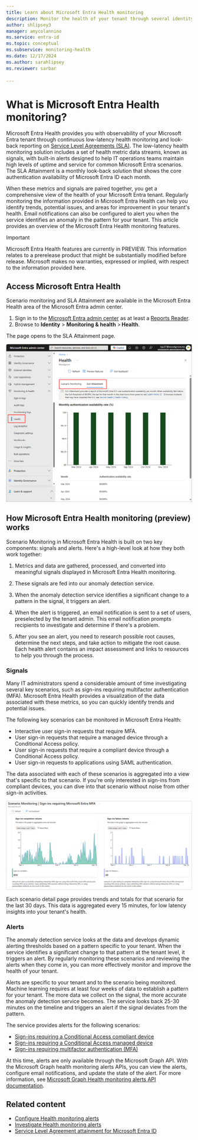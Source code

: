```yaml
---
title: Learn about Microsoft Entra Health monitoring
description: Monitor the health of your tenant through several identity scenarios and authentication availability rates with Microsoft Entra Health
author: shlipsey3
manager: amycolannino
ms.service: entra-id
ms.topic: conceptual
ms.subservice: monitoring-health
ms.date: 12/17/2024
ms.author: sarahlipsey
ms.reviewer: sarbar

---
```


# What is Microsoft Entra Health monitoring?

Microsoft Entra Health provides you with observability of your Microsoft Entra tenant through continuous low-latency health monitoring and look-back reporting on [Service Level Agreements (SLA)](https://azure.microsoft.com/support/legal/sla/active-directory/v1_1/). The low-latency health monitoring solution includes a set of health metric data streams, known as signals, with built-in alerts designed to help IT operations teams maintain high levels of uptime and service for common Microsoft Entra scenarios. The SLA Attainment is a monthly look-back solution that shows the core authentication availability of Microsoft Entra ID each month.

When these metrics and signals are paired together, you get a comprehensive view of the health of your Microsoft Entra tenant. Regularly monitoring the information provided in Microsoft Entra Health can help you identify trends, potential issues, and areas for improvement in your tenant's health. Email notifications can also be configured to alert you when the service identifies an anomaly in the pattern for your tenant. This article provides an overview of the Microsoft Entra Health monitoring features.

> [!IMPORTANT]
> Microsoft Entra Health features are currently in PREVIEW.
> This information relates to a prerelease product that might be substantially modified before release. Microsoft makes no warranties, expressed or implied, with respect to the information provided here.

## Access Microsoft Entra Health

Scenario monitoring and SLA Attainment are available in the Microsoft Entra Health area of the Microsoft Entra admin center.

1. Sign in to the [Microsoft Entra admin center](https://entra.microsoft.com) as at least a [Reports Reader](../role-based-access-control/permissions-reference.md#reports-reader).
1. Browse to **Identity** > **Monitoring & health** > **Health**.

The page opens to the SLA Attainment page.

![Screenshot of the Microsoft Entra Health landing page.](media/concept-microsoft-entra-health/identity-health-landing-page-attainment.png)

## How Microsoft Entra Health monitoring (preview) works

Scenario Monitoring in Microsoft Entra Health is built on two key components: signals and alerts. Here's a high-level look at how they both work together:

1. Metrics and data are gathered, processed, and converted into meaningful signals displayed in Microsoft Entra Health monitoring.

1. These signals are fed into our anomaly detection service.

1. When the anomaly detection service identifies a significant change to a pattern in the signal, it triggers an alert. 

1. When the alert is triggered, an email notification is sent to a set of users, preselected by the tenant admin. This email notification prompts recipients to investigate and determine if there's a problem.

1. After you see an alert, you need to research possible root causes, determine the next steps, and take action to mitigate the root cause. Each health alert contains an impact assessment and links to resources to help you through the process.

### Signals

Many IT administrators spend a considerable amount of time investigating several key scenarios, such as sign-ins requiring multifactor authentication (MFA). Microsoft Entra Health provides a visualization of the data associated with these metrics, so you can quickly identify trends and potential issues.

The following key scenarios can be monitored in Microsoft Entra Health:

- Interactive user sign-in requests that require MFA.
- User sign-in requests that require a managed device through a Conditional Access policy.
- User sign-in requests that require a compliant device through a Conditional Access policy.
- User sign-in requests to applications using SAML authentication.

The data associated with each of these scenarios is aggregated into a view that's specific to that scenario. If you're only interested in sign-ins from compliant devices, you can dive into that scenario without noise from other sign-in activities. 

![Screenshot of the MFA scenario monitoring data.](media/concept-microsoft-entra-health/scenario-monitoring-mfa.png)

Each scenario detail page provides trends and totals for that scenario for the last 30 days. This data is aggregated every 15 minutes, for low latency insights into your tenant's health.

### Alerts

The anomaly detection service looks at the data and develops dynamic alerting thresholds based on a pattern specific to your tenant. When the service identifies a significant change to that pattern at the tenant level, it triggers an alert. By regularly monitoring these scenarios and reviewing the alerts when they come in, you can more effectively monitor and improve the health of your tenant.

Alerts are specific to your tenant and to the scenario being monitored. Machine learning requires at least four weeks of data to establish a pattern for your tenant. The more data we collect on the signal, the more accurate the anomaly detection service becomes. The service looks back 25-30 minutes on the timeline and triggers an alert if the signal deviates from the pattern.

The service provides alerts for the following scenarios:

- [Sign-ins requiring a Conditional Access compliant device](scenario-health-sign-ins-compliant-managed-device.md)
- [Sign-ins requiring a Conditional Access managed device](scenario-health-sign-ins-compliant-managed-device.md)
- [Sign-ins requiring multifactor authentication (MFA)](scenario-health-sign-ins-mfa.md)

At this time, alerts are only available through the Microsoft Graph API. With the Microsoft Graph health monitoring alerts APIs, you can view the alerts, configure email notifications, and update the state of the alert. For more information, see [Microsoft Graph Health monitoring alerts API documentation](/graph/api/resources/healthmonitoring-overview?view=graph-rest-beta&preserve-view=true).

## Related content

- [Configure Health monitoring alerts](howto-configure-health-alert-emails.md)
- [Investigate Health monitoring alerts](howto-use-health-scenario-alerts.md)
- [Service Level Agreement attainment for Microsoft Entra ID](reference-sla-performance.md)
